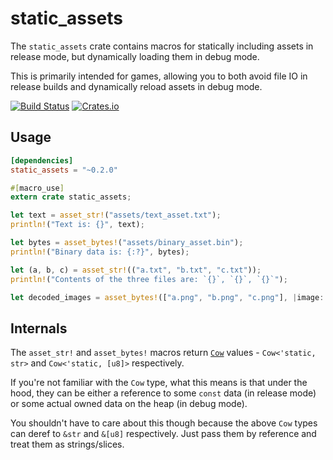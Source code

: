 # static_assets

The `static_assets` crate contains macros for statically including assets in release mode, but dynamically loading them in debug mode.

This is primarily intended for games, allowing you to both avoid file IO in release builds and dynamically reload assets in debug mode.

[![Build Status](https://travis-ci.org/Mistodon/static_assets.svg?branch=master)](https://travis-ci.org/Mistodon/static_assets)
[![Crates.io](https://img.shields.io/crates/v/static_assets.svg)](https://crates.io/crates/static_assets)

## Usage

```toml
[dependencies]
static_assets = "~0.2.0"
```

```rust
#[macro_use]
extern crate static_assets;

let text = asset_str!("assets/text_asset.txt");
println!("Text is: {}", text);

let bytes = asset_bytes!("assets/binary_asset.bin");
println!("Binary data is: {:?}", bytes);

let (a, b, c) = asset_str!(("a.txt", "b.txt", "c.txt"));
println!("Contents of the three files are: `{}`, `{}`, `{}`");

let decoded_images = asset_bytes!(["a.png", "b.png", "c.png"], |image: &[u8]| decode(image));
```

## Internals

The `asset_str!` and `asset_bytes!` macros return [`Cow`](https://doc.rust-lang.org/std/borrow/enum.Cow.html) values - `Cow<'static, str>` and `Cow<'static, [u8]>` respectively.

If you're not familiar with the `Cow` type, what this means is that under the hood, they can be either a reference to some `const` data (in release mode) or some actual owned data on the heap (in debug mode).

You shouldn't have to care about this though because the above `Cow` types can deref to `&str` and `&[u8]` respectively. Just pass them by reference and treat them as strings/slices.
